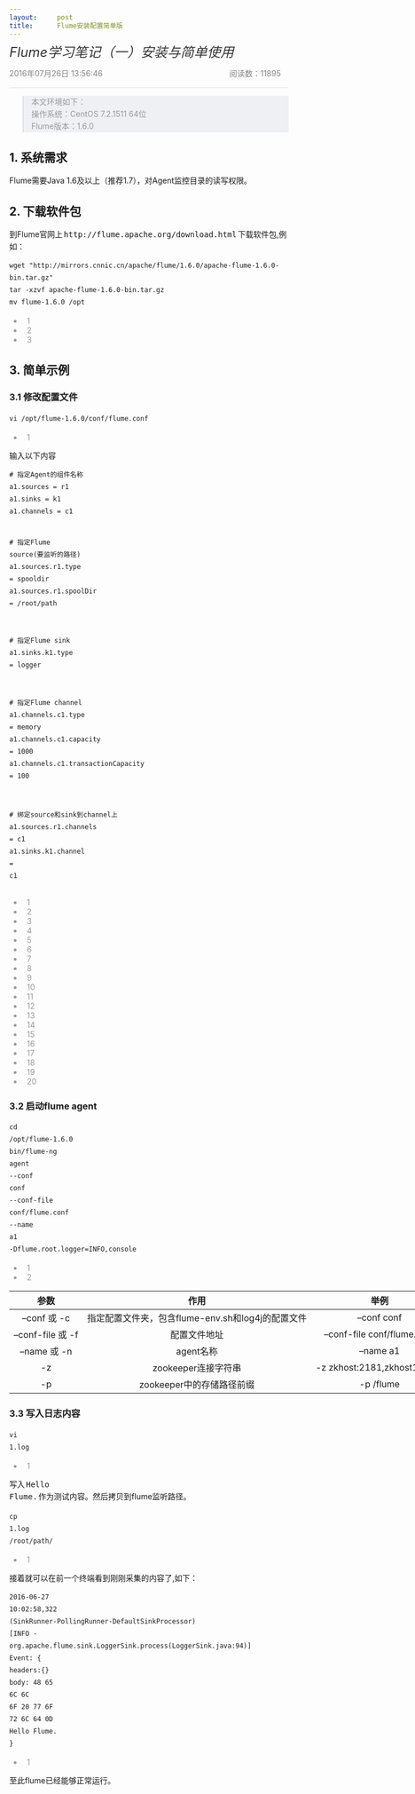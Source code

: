 ```yaml
---
layout:     post
title:      Flume安装配置简单版
---
```

<div id="article_content" class="article_content clearfix csdn-tracking-statistics" data-pid="blog" data-mod="popu_307" data-dsm="post">
								            <link rel="stylesheet" href="https://csdnimg.cn/release/phoenix/template/css/ck_htmledit_views-f76675cdea.css">
						<div class="htmledit_views" id="content_views">
                <div class="article-title-box" style="padding:0px;margin:0px 0px 16px;color:rgb(51,51,51);font-family:'SF Pro Display', Roboto, Noto, Arial, 'PingFang SC', 'Hiragino Sans GB', 'Microsoft YaHei', sans-serif;font-size:14px;line-height:22px;"><h6 class="title-article" style="padding:0px;margin-top:0px;margin-bottom:0px;font-size:24px;">Flume学习笔记（一）安装与简单使用</h6></div><div class="article-info-box" style="padding:0px 0px 14px;margin:0px;border-bottom:1px solid rgb(227,227,227);color:rgb(51,51,51);font-family:'SF Pro Display', Roboto, Noto, Arial, 'PingFang SC', 'Hiragino Sans GB', 'Microsoft YaHei', sans-serif;font-size:14px;line-height:22px;"><div class="article-bar-top d-flex" style="padding:0px;margin:0px;color:rgb(133,133,133);"><span class="time" style="margin-right:14px;">2016年07月26日 13:56:46</span><div class="float-right" style="padding:0px;margin:0px 0px 0px auto;float:right;"><span class="read-count" style="margin-right:14px;">阅读数：11895</span></div></div></div><div class="article_content clearfix csdn-tracking-statistics" style="padding:0px;margin:0px;"><div class="markdown_views" style="padding:0px;margin:0px;font-family:'-apple-system', 'SF UI Text', Arial, 'PingFang SC', 'Hiragino Sans GB', 'Microsoft YaHei', 'WenQuanYi Micro Hei', sans-serif, SimHei, SimSun;"><blockquote style="border-left-color:rgb(221,223,228);background-color:rgb(238,240,244);"><p style="list-style-type:none;font-size:14px;color:rgb(153,153,153);line-height:22px;">本文环境如下： <br>操作系统：CentOS 7.2.1511 64位 <br>Flume版本：1.6.0</p></blockquote><h2 style="padding:0px;"><a></a>1. 系统需求</h2><p style="list-style-type:none;">Flume需要Java 1.6及以上（推荐1.7），对Agent监控目录的读写权限。</p><h2 style="padding:0px;"><a></a>2. 下载软件包</h2><p style="list-style-type:none;">到Flume官网上<code style="font-size:14px;line-height:22px;padding:4px 2px 0px;">http://flume.apache.org/download.html</code>下载软件包,例如：</p><pre class="prettyprint" style="font-size:14px;line-height:22px;"><code class="hljs lasso has-numbering">wget <span class="hljs-string">"http://mirrors.cnnic.cn/apache/flume/1.6.0/apache-flume-1.6.0-bin.tar.gz"</span>
tar <span class="hljs-attribute">-xzvf</span> apache<span class="hljs-attribute">-flume</span><span class="hljs-subst">-</span><span class="hljs-number">1.6</span><span class="hljs-number">.0</span><span class="hljs-attribute">-bin</span><span class="hljs-built_in">.</span>tar<span class="hljs-built_in">.</span>gz
mv flume<span class="hljs-subst">-</span><span class="hljs-number">1.6</span><span class="hljs-number">.0</span> /opt</code></pre><ul class="pre-numbering"><li style="padding-right:8px;padding-left:8px;color:rgb(153,153,153);">1</li><li style="padding-right:8px;padding-left:8px;color:rgb(153,153,153);">2</li><li style="padding-right:8px;padding-left:8px;color:rgb(153,153,153);">3</li></ul><h2 style="padding:0px;"><a></a>3. 简单示例</h2><h3 style="padding:0px;"><a></a>3.1 修改配置文件</h3><pre class="prettyprint" style="font-size:14px;line-height:22px;"><code class="hljs avrasm has-numbering">vi /opt/flume-<span class="hljs-number">1.6</span><span class="hljs-number">.0</span>/conf/flume<span class="hljs-preprocessor">.conf</span></code></pre><ul class="pre-numbering"><li style="padding-right:8px;padding-left:8px;color:rgb(153,153,153);">1</li></ul><p style="list-style-type:none;">输入以下内容</p><pre class="prettyprint" style="font-size:14px;line-height:22px;"><code class="hljs avrasm has-numbering"><span class="hljs-preprocessor"># 指定Agent的组件名称</span>
a1<span class="hljs-preprocessor">.sources</span> = <span class="hljs-built_in">r1</span>
a1<span class="hljs-preprocessor">.sinks</span> = k1
a1<span class="hljs-preprocessor">.channels</span> = c1

<span class="hljs-preprocessor"># 指定Flume source(要监听的路径)</span>
a1<span class="hljs-preprocessor">.sources</span><span class="hljs-preprocessor">.r</span>1<span class="hljs-preprocessor">.type</span> = spooldir
a1<span class="hljs-preprocessor">.sources</span><span class="hljs-preprocessor">.r</span>1<span class="hljs-preprocessor">.spoolDir</span> = /root/path

<span class="hljs-preprocessor"># 指定Flume sink</span>
a1<span class="hljs-preprocessor">.sinks</span><span class="hljs-preprocessor">.k</span>1<span class="hljs-preprocessor">.type</span> = logger

<span class="hljs-preprocessor"># 指定Flume channel</span>
a1<span class="hljs-preprocessor">.channels</span><span class="hljs-preprocessor">.c</span>1<span class="hljs-preprocessor">.type</span> = memory
a1<span class="hljs-preprocessor">.channels</span><span class="hljs-preprocessor">.c</span>1<span class="hljs-preprocessor">.capacity</span> = <span class="hljs-number">1000</span>
a1<span class="hljs-preprocessor">.channels</span><span class="hljs-preprocessor">.c</span>1<span class="hljs-preprocessor">.transactionCapacity</span> = <span class="hljs-number">100</span>

<span class="hljs-preprocessor"># 绑定source和sink到channel上</span>
a1<span class="hljs-preprocessor">.sources</span><span class="hljs-preprocessor">.r</span>1<span class="hljs-preprocessor">.channels</span> = c1
a1<span class="hljs-preprocessor">.sinks</span><span class="hljs-preprocessor">.k</span>1<span class="hljs-preprocessor">.channel</span> = c1</code></pre><ul class="pre-numbering"><li style="padding-right:8px;padding-left:8px;color:rgb(153,153,153);">1</li><li style="padding-right:8px;padding-left:8px;color:rgb(153,153,153);">2</li><li style="padding-right:8px;padding-left:8px;color:rgb(153,153,153);">3</li><li style="padding-right:8px;padding-left:8px;color:rgb(153,153,153);">4</li><li style="padding-right:8px;padding-left:8px;color:rgb(153,153,153);">5</li><li style="padding-right:8px;padding-left:8px;color:rgb(153,153,153);">6</li><li style="padding-right:8px;padding-left:8px;color:rgb(153,153,153);">7</li><li style="padding-right:8px;padding-left:8px;color:rgb(153,153,153);">8</li><li style="padding-right:8px;padding-left:8px;color:rgb(153,153,153);">9</li><li style="padding-right:8px;padding-left:8px;color:rgb(153,153,153);">10</li><li style="padding-right:8px;padding-left:8px;color:rgb(153,153,153);">11</li><li style="padding-right:8px;padding-left:8px;color:rgb(153,153,153);">12</li><li style="padding-right:8px;padding-left:8px;color:rgb(153,153,153);">13</li><li style="padding-right:8px;padding-left:8px;color:rgb(153,153,153);">14</li><li style="padding-right:8px;padding-left:8px;color:rgb(153,153,153);">15</li><li style="padding-right:8px;padding-left:8px;color:rgb(153,153,153);">16</li><li style="padding-right:8px;padding-left:8px;color:rgb(153,153,153);">17</li><li style="padding-right:8px;padding-left:8px;color:rgb(153,153,153);">18</li><li style="padding-right:8px;padding-left:8px;color:rgb(153,153,153);">19</li><li style="padding-right:8px;padding-left:8px;color:rgb(153,153,153);">20</li></ul><h3 style="padding:0px;"><a></a>3.2 启动flume agent</h3><pre class="prettyprint" style="font-size:14px;line-height:22px;"><code class="hljs brainfuck has-numbering"><span class="hljs-comment">cd</span> <span class="hljs-comment">/opt/flume</span><span class="hljs-literal">-</span><span class="hljs-comment">1</span><span class="hljs-string">.</span><span class="hljs-comment">6</span><span class="hljs-string">.</span><span class="hljs-comment">0</span>
<span class="hljs-comment">bin/flume</span><span class="hljs-literal">-</span><span class="hljs-comment">ng</span> <span class="hljs-comment">agent</span> <span class="hljs-literal">-</span><span class="hljs-literal">-</span><span class="hljs-comment">conf</span> <span class="hljs-comment">conf</span> <span class="hljs-literal">-</span><span class="hljs-literal">-</span><span class="hljs-comment">conf</span><span class="hljs-literal">-</span><span class="hljs-comment">file</span> <span class="hljs-comment">conf/flume</span><span class="hljs-string">.</span><span class="hljs-comment">conf</span> <span class="hljs-literal">-</span><span class="hljs-literal">-</span><span class="hljs-comment">name</span> <span class="hljs-comment">a1</span> <span class="hljs-literal">-</span><span class="hljs-comment">Dflume</span><span class="hljs-string">.</span><span class="hljs-comment">root</span><span class="hljs-string">.</span><span class="hljs-comment">logger=INFO</span><span class="hljs-string">,</span><span class="hljs-comment">console</span></code></pre><ul class="pre-numbering"><li style="padding-right:8px;padding-left:8px;color:rgb(153,153,153);">1</li><li style="padding-right:8px;padding-left:8px;color:rgb(153,153,153);">2</li></ul><table style="width:852px;text-align:center;"><thead><tr><th style="margin:0px;vertical-align:middle;">参数</th><th style="margin:0px;vertical-align:middle;">作用</th><th style="margin:0px;vertical-align:middle;">举例</th></tr></thead><tbody><tr><td style="margin:0px;vertical-align:middle;">–conf 或 -c</td><td style="margin:0px;vertical-align:middle;">指定配置文件夹，包含flume-env.sh和log4j的配置文件</td><td style="margin:0px;vertical-align:middle;">–conf conf</td></tr><tr><td style="margin:0px;vertical-align:middle;">–conf-file 或 -f</td><td style="margin:0px;vertical-align:middle;">配置文件地址</td><td style="margin:0px;vertical-align:middle;">–conf-file conf/flume.conf</td></tr><tr><td style="margin:0px;vertical-align:middle;">–name 或 -n</td><td style="margin:0px;vertical-align:middle;">agent名称</td><td style="margin:0px;vertical-align:middle;">–name a1</td></tr><tr><td style="margin:0px;vertical-align:middle;">-z</td><td style="margin:0px;vertical-align:middle;">zookeeper连接字符串</td><td style="margin:0px;vertical-align:middle;">-z zkhost:2181,zkhost1:2181</td></tr><tr><td style="margin:0px;vertical-align:middle;">-p</td><td style="margin:0px;vertical-align:middle;">zookeeper中的存储路径前缀</td><td style="margin:0px;vertical-align:middle;">-p /flume</td></tr></tbody></table><h3 style="padding:0px;"><a></a>3.3 写入日志内容</h3><pre class="prettyprint" style="font-size:14px;line-height:22px;"><code class="hljs rust has-numbering">vi <span class="hljs-number">1</span>.<span class="hljs-keyword">log</span></code></pre><ul class="pre-numbering"><li style="padding-right:8px;padding-left:8px;color:rgb(153,153,153);">1</li></ul><p style="list-style-type:none;">写入<code style="font-size:14px;line-height:22px;padding:4px 2px 0px;">Hello Flume.</code>作为测试内容。然后拷贝到flume监听路径。</p><pre class="prettyprint" style="font-size:14px;line-height:22px;"><code class="hljs rust has-numbering">cp <span class="hljs-number">1</span>.<span class="hljs-keyword">log</span>  /root/path/</code></pre><ul class="pre-numbering"><li style="padding-right:8px;padding-left:8px;color:rgb(153,153,153);">1</li></ul><p style="list-style-type:none;">接着就可以在前一个终端看到刚刚采集的内容了,如下：</p><pre class="prettyprint" style="font-size:14px;line-height:22px;"><code class="hljs css has-numbering">2016<span class="hljs-tag">-06-27</span> 10<span class="hljs-pseudo">:02</span><span class="hljs-pseudo">:58</span>,322 (<span class="hljs-tag">SinkRunner-PollingRunner-DefaultSinkProcessor</span>) <span class="hljs-attr_selector">[INFO - org.apache.flume.sink.LoggerSink.process(LoggerSink.java:94)]</span> <span class="hljs-tag">Event</span>: <span class="hljs-rules">{ <span class="hljs-rule"><span class="hljs-attribute">headers</span>:<span class="hljs-value">{</span></span></span>} <span class="hljs-tag">body</span>: 48 65 6<span class="hljs-tag">C</span> 6<span class="hljs-tag">C</span> 6<span class="hljs-tag">F</span> 20 77 6<span class="hljs-tag">F</span> 72 6<span class="hljs-tag">C</span> 64 0<span class="hljs-tag">D</span>             <span class="hljs-tag">Hello</span> <span class="hljs-tag">Flume</span>. }</code></pre><ul class="pre-numbering"><li style="padding-right:8px;padding-left:8px;color:rgb(153,153,153);">1</li></ul><p style="list-style-type:none;">至此flume已经能够正常运行。</p></div></div>            </div>
                </div>